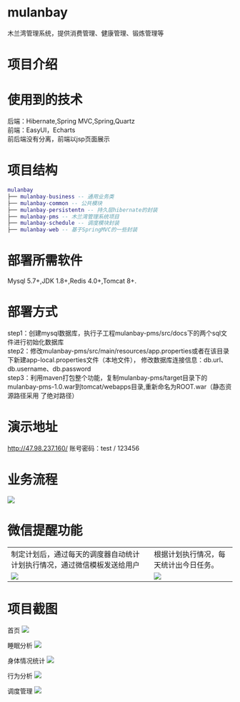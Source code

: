 # mulanbay
木兰湾管理系统，提供消费管理、健康管理、锻炼管理等

# 项目介绍

# 使用到的技术
后端：Hibernate,Spring MVC,Spring,Quartz <br> 
前端：EasyUI，Echarts <br> 
前后端没有分离，前端以jsp页面展示

# 项目结构
``` lua
mulanbay
├── mulanbay-business -- 通用业务类
├── mulanbay-common -- 公共模块
├── mulanbay-persistentn -- 持久层hibernate的封装
├── mulanbay-pms -- 木兰湾管理系统项目
├── mulanbay-schedule -- 调度模块封装
├── mulanbay-web -- 基于SpringMVC的一些封装

```

# 部署所需软件
Mysql 5.7+,JDK 1.8+,Redis 4.0+,Tomcat 8+.

# 部署方式
step1：创建mysql数据库，执行子工程mulanbay-pms/src/docs下的两个sql文件进行初始化数据库<br> 
step2：修改mulanbay-pms/src/main/resources/app.properties或者在该目录下新建app-local.properties文件（本地文件），
       修改数据库连接信息：db.url、db.username、db.password<br> 
step3：利用maven打包整个功能，复制mulanbay-pms/target目录下的mulanbay-pms-1.0.war到tomcat/webapps目录,重新命名为ROOT.war（静态资源路径采用        了绝对路径）

# 演示地址
http://47.98.237.160/  账号密码：test / 123456 

# 业务流程
<img src="http://chuantu.biz/t6/323/1528013892x-1404755546.png"/>

# 微信提醒功能
<table>
    <tr>
        <td>制定计划后，通过每天的调度器自动统计计划执行情况，通过微信模板发送给用户</td>
        <td>根据计划执行情况，每天统计出今日任务。</td>
    </tr>
    <tr>
        <td><img src="http://chuantu.biz/t6/323/1528015149x-1404755546.png"/></td>
        <td><img src="http://chuantu.biz/t6/323/1528015269x-1404755546.png"/></td>
    </tr>
</table>

# 项目截图

首页
<img src="http://chuantu.biz/t6/323/1528013585x-1404817581.png"/>

睡眠分析
<img src="http://chuantu.biz/t6/323/1528014018x-1404755546.png"/>

身体情况统计
<img src="http://chuantu.biz/t6/323/1528014047x-1404755546.png"/>

行为分析
<img src="http://chuantu.biz/t6/323/1528014071x-1404755546.png"/>

调度管理
<img src="http://chuantu.biz/t6/323/1528014099x-1404755546.png"/>

